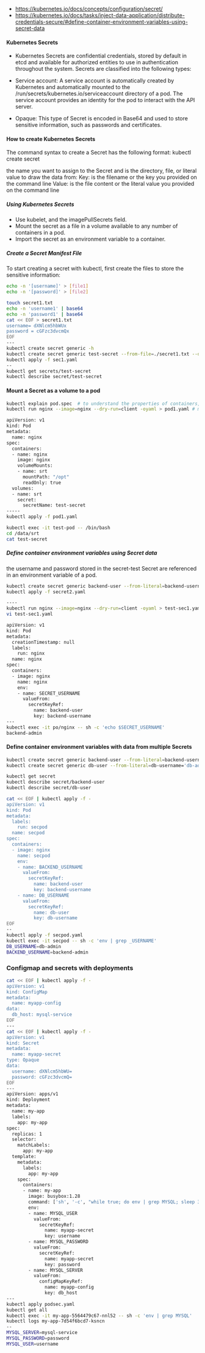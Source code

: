 - https://kubernetes.io/docs/concepts/configuration/secret/
- https://kubernetes.io/docs/tasks/inject-data-application/distribute-credentials-secure/#define-container-environment-variables-using-secret-data


#### Kubernetes Secrets
- Kubernetes Secrets are confidential credentials, stored by default in etcd and available for authorized entities to use in authentication throughout the system. Secrets are classified into the following types:

- Service account: A service account is automatically created by Kubernetes and automatically mounted to the /run/secrets/kubernetes.io/serviceaccount directory of a pod. The service account provides an identity for the pod to interact with the API server.
- Opaque: This type of Secret is encoded in Base64 and used to store sensitive information, such as passwords and certificates.

#### How to create Kubernetes Secrets

The command syntax to create a Secret has the following format:
kubectl create secret <map-name> <data-source>

the name you want to assign to the Secret and is the directory, file, or literal value to draw the data from:
Key: is the filename or the key you provided on the command line
Value: is the file content or the literal value you provided on the command line

##### Using Kubernetes Secrets
- Use kubelet, and the imagePullSecrets field.
- Mount the secret as a file in a volume available to any number of containers in a pod.
- Import the secret as an environment variable to a container.

##### Create a Secret Manifest File
To start creating a secret with kubectl, first create the files to store the sensitive information:
``````sh
echo -n '[username]' > [file1]
echo -n '[password]' > [file2]

touch secret1.txt
echo -n 'username1' | base64
echo -n 'password1' | base64
cat << EOF > secret1.txt
username= dXNlcm5hbWUx    
password = cGFzc3dvcmQx    
EOF
---
kubectl create secret generic -h
kubectl create secret generic test-secret --from-file=./secret1.txt --dry-run=client -oyaml > sec1.yaml #output the secret file
kubectl apply -f sec1.yaml
--
kubectl get secrets/test-secret
kubectl describe secret/test-secret

``````
#### Mount a Secret as a volume to a pod
``````sh
kubectl explain pod.spec  # to understand the properties of containers, volumes, volumeMounts, env and envFrom
kubectl run nginx --image=nginx --dry-run=client -oyaml > pod1.yaml # manually add the voolumes and use volumeMount

apiVersion: v1
kind: Pod
metadata:
  name: nginx
spec:
  containers:
  - name: nginx
    image: nginx
    volumeMounts:
    - name: srt
      mountPath: "/opt"
      readOnly: true
  volumes:
  - name: srt
    secret:
      secretName: test-secret
-----
kubectl apply -f pod1.yaml

kubectl exec -it test-pod -- /bin/bash
cd /data/srt
cat test-secret

``````
#####  Define container environment variables using Secret data
the username and password stored in the secret-test Secret are referenced in an environment variable of a pod.

``````sh
kubectl create secret generic backend-user --from-literal=backend-username='backend-admin' --dry-run=client -oyaml > secret2.yaml
kubectl apply -f secret2.yaml

----
kubectl run nginx --image=nginx --dry-run=client -oyaml > test-sec1.yaml
vi test-sec1.yaml

apiVersion: v1
kind: Pod
metadata:
  creationTimestamp: null
  labels:
    run: nginx
  name: nginx
spec:
  containers:
  - image: nginx
    name: nginx
    env:
    - name: SECRET_USERNAME
      valueFrom:
        secretKeyRef:
          name: backend-user
          key: backend-username
---
kubectl exec -it po/nginx -- sh -c 'echo $SECRET_USERNAME'
backend-admin

``````

#### Define container environment variables with data from multiple Secrets 

``````sh
kubectl create secret generic backend-user --from-literal=backend-username='backend-admin'
kubectl create secret generic db-user --from-literal=db-username='db-admin'

kubectl get secret
kubectl describe secret/backend-user
kubectl describe secret/db-user

``````

``````sh
cat << EOF | kubectl apply -f -
apiVersion: v1
kind: Pod
metadata:
  labels:
    run: secpod
  name: secpod
spec:
  containers:
  - image: nginx
    name: secpod
    env:
    - name: BACKEND_USERNAME
      valueFrom:
        secretKeyRef:
          name: backend-user
          key: backend-username
    - name: DB_USERNAME
      valueFrom:
        secretKeyRef:
          name: db-user
          key: db-username
EOF
--
kubectl apply -f secpod.yaml
kubectl exec -it secpod -- sh -c 'env | grep _USERNAME'
DB_USERNAME=db-admin
BACKEND_USERNAME=backend-admin
``````
### Configmap and secrets with deployments
``````sh
cat << EOF | kubectl apply -f -
apiVersion: v1
kind: ConfigMap
metadata:
  name: myapp-config
data:
  db_host: mysql-service
EOF
---
cat << EOF | kubectl apply -f -
apiVersion: v1
kind: Secret
metadata:
  name: myapp-secret
type: Opaque
data:
  username: dXNlcm5hbWU=
  password: cGFzc3dvcmQ=
EOF
---
apiVersion: apps/v1
kind: Deployment
metadata:
  name: my-app
  labels:
    app: my-app
spec:
  replicas: 1
  selector:
    matchLabels:
      app: my-app
  template:
    metadata:
      labels:
        app: my-app
    spec:
      containers:
      - name: my-app
        image: busybox:1.28
        command: ['sh', '-c', "while true; do env | grep MYSQL; sleep 3600; done"]
        env:
        - name: MYSQL_USER
          valueFrom:
            secretKeyRef:
              name: myapp-secret
              key: username
        - name: MYSQL_PASSWORD
          valueFrom:
            secretKeyRef:
              name: myapp-secret
              key: password
        - name: MYSQL_SERVER
          valueFrom:
            configMapKeyRef:
              name: myapp-config
              key: db_host
---
kubectl apply podsec.yaml
kubectl get all
kubectl exec -it my-app-5564479c67-nnl52 -- sh -c 'env | grep MYSQL'
kubectl logs my-app-7d54f6bcd7-ksncn
--
MYSQL_SERVER=mysql-service
MYSQL_PASSWORD=password
MYSQL_USER=username
``````
